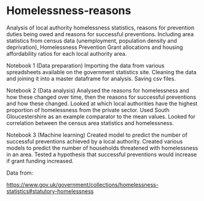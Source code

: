 # Homelessness-reasons

Analysis of local authority homelessness statistics, reasons for prevention duties being owed and reasons for successful preventions. Including area statistics from census data (unemployment, population density and deprivation), Homelessness Prevention Grant allocations and housing affordability ratios for each local authority area.

Notebook 1 (Data preparation)
Importing the data from various spreadsheets available on the government statistics site.
Cleaning the data and joining it into a master dataframe for analysis. Saving csv files.

Notebook 2 (Data analysis)
Analysed the reasons for homelessness and how these changed over time, then the reasons for successful preventions and how these changed. 
Looked at which local authorities have the highest proportion of homelessness from the private sector.
Used South Gloucestershire as an example comparator to the mean values.
Looked for correlation between the census area statistics and homelessness.

Notebook 3 (Machine learning)
Created model to predict the number of successful preventions achieved by a local authority.
Created various models to predict the number of households threatened with homelessness in an area.
Tested a hypothesis that successful preventions would increase if grant funding increased.

Data from:

https://www.gov.uk/government/collections/homelessness-statistics#statutory-homelessness
